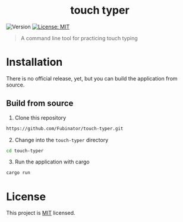 <h1 align="center">touch typer</h1>
<p>
  <img alt="Version" src="https://img.shields.io/badge/version-0.1.1-blue.svg?cacheSeconds=2592000" />
  <a href="#" target="_blank">
    <img alt="License: MIT" src="https://img.shields.io/badge/License-MIT-yellow.svg" />
  </a>
</p>

> A command line tool for practicing touch typing

# Installation

There is no official release, yet, but you can build the application from source.

## Build from source

1. Clone this repository

```bash
https://github.com/Fubinator/touch-typer.git
```

2. Change into the `touch-typer` directory

```bash
cd touch-typer
```

3. Run the application with cargo

```bash
cargo run
```

# License

This project is [MIT](LICENSE.md) licensed.
